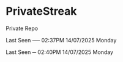 # PrivateStreak
Private Repo

Last Seen ── 02:37PM 14/07/2025 Monday

Last Seen ─ 02:40PM 14/07/2025 Monday
